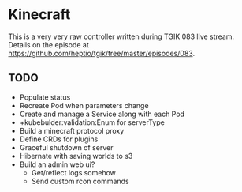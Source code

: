 # Kinecraft

This is a very very raw controller written during TGIK 083 live stream.  Details on the episode at https://github.com/heptio/tgik/tree/master/episodes/083.

## TODO

* Populate status
* Recreate Pod when parameters change
* Create and manage a Service along with each Pod
* +kubebulder:validation:Enum for serverType
* Build a minecraft protocol proxy
* Define CRDs for plugins
* Graceful shutdown of server
* Hibernate with saving worlds to s3
* Build an admin web ui?
  * Get/reflect logs somehow
  * Send custom rcon commands
